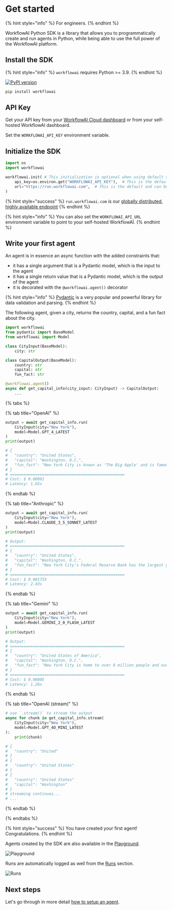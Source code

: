 # Get started

{% hint style="info" %}
For engineers.
{% endhint %}

WorkflowAI Python SDK is a library that allows you to programmatically create and run agents in Python, while being able to use the full power of the WorkflowAI platform.

## Install the SDK

{% hint style="info" %}
`workflowai` requires Python >= 3.9.
{% endhint %}

[![PyPI version](https://img.shields.io/pypi/v/workflowai.svg)](https://pypi.org/project/workflowai/)

```sh
pip install workflowai
```

## API Key

Get your API key from your [WorkflowAI Cloud dashboard](https://workflowai.com/organization/settings/api-keys) or from your self-hosted WorkflowAI dashboard.

Set the `WORKFLOWAI_API_KEY` environment variable.

## Initialize the SDK

```python
import os
import workflowai

workflowai.init( # This initialization is optional when using default settings
    api_key=os.environ.get("WORKFLOWAI_API_KEY"),  # This is the default and can be omitted
    url="https://run.workflowai.com",  # This is the default and can be omitted
)
```

{% hint style="success" %}
`run.workflowai.com` is our [globally distributed, highly available endpoint](/docs/cloud/reliability.md)
{% endhint %}

{% hint style="info" %}
You can also set the `WORKFLOWAI_API_URL` environment variable to point to your self-hosted WorkflowAI.
{% endhint %}

## Write your first agent

An agent is in essence an async function with the added constraints that:

- it has a single argument that is a Pydantic model, which is the input to the agent
- it has a single return value that is a Pydantic model, which is the output of the agent
- it is decorated with the `@workflowai.agent()` decorator

{% hint style="info" %}
[Pydantic](https://docs.pydantic.dev/latest/) is a very popular and powerful library for data validation and parsing.
{% endhint %}

The following agent, given a city, returns the country, capital, and a fun fact about the city.

```python
import workflowai
from pydantic import BaseModel
from workflowai import Model

class CityInput(BaseModel):
    city: str

class CapitalOutput(BaseModel):
    country: str
    capital: str 
    fun_fact: str

@workflowai.agent()
async def get_capital_info(city_input: CityInput) -> CapitalOutput:
    ...
```
{% tabs %}

{% tab title="OpenAI" %}
```python
output = await get_capital_info.run(
    CityInput(city="New York"), 
    model=Model.GPT_4_LATEST
)
print(output)

# {
#   "country": "United States",
#   "capital": "Washington, D.C.",
#   "fun_fact": "New York City is known as 'The Big Apple' and is famous for its cultural diversity and iconic landmarks like Times Square and Central Park."
# }
# ==================================================
# Cost: $ 0.00091
# Latency: 1.65s
```
{% endtab %}

{% tab title="Anthropic" %}
```python
output = await get_capital_info.run(
    CityInput(city="New York"),
    model=Model.CLAUDE_3_5_SONNET_LATEST
)
print(output)

# Output:
# ==================================================
# {
#   "country": "United States",
#   "capital": "Washington, D.C.",
#   "fun_fact": "New York City's Federal Reserve Bank has the largest gold storage in the world, containing approximately 7,000 tons of gold bullion stored 80 feet below street level."
# }
# ==================================================
# Cost: $ 0.001755
# Latency: 2.43s
```
{% endtab %}

{% tab title="Gemini" %}
```python
output = await get_capital_info.run(
    CityInput(city="New York"),
    model=Model.GEMINI_2_0_FLASH_LATEST
)
print(output)

# Output:
# ==================================================
# {
#   "country": "United States of America",
#   "capital": "Washington, D.C.",
#   "fun_fact": "New York City is home to over 8 million people and over 800 languages are spoken in New York City, making it the most linguistically diverse city in the world."
# }
# ==================================================
# Cost: $ 0.00005
# Latency: 1.26s
```
{% endtab %}

{% tab title="OpenAI (stream)" %}

```python
# use `.stream()` to stream the output
async for chunk in get_capital_info.stream(
    CityInput(city="New York"),
    model=Model.GPT_4O_MINI_LATEST
):
    print(chunk)

# {
#   "country": "United"
# }
# {
#   "country": "United States"
# }
# {
#   "country": "United States"
#   "capital": "Washington"
# }
# streaming continues...
# ...
```
{% endtab %}

{% endtabs %}

{% hint style="success" %}
You have created your first agent! Congratulations.
{% endhint %}

Agents created by the SDK are also available in the [Playground](https://workflowai.com/docs/agents/get-capital-info/1).

![Playground](/docs/assets/images/playground/docs-capital-info.png)

Runs are automatically logged as well from the [Runs](https://workflowai.com/docs/agents/get-capital-info/1/runs?page=0) section.

![Runs](/docs/assets/images/runs/docs-capital-info.png)

## Next steps

Let's go through in more detail [how to setup an agent](./agent.md).
